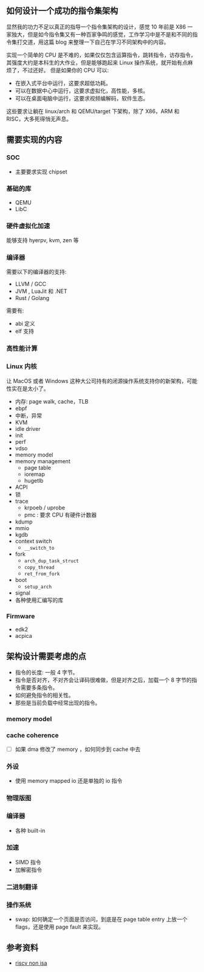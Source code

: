 ## 如何设计一个成功的指令集架构

显然我的功力不足以真正的指导一个指令集架构的设计，感觉 10 年前是 X86 一家独大，但是如今指令集又有一种百家争鸣的感觉，工作学习中是不是和不同的指令集打交道，用这篇 blog 来整理一下自己在学习不同架构中的内容。

实现一个简单的 CPU 是不难的，如果仅仅包含运算指令，跳转指令，访存指令，其强度大约是本科生的大作业，但是能够跑起来 Linux 操作系统，就开始有点麻烦了，不过还好。
但是如果你的 CPU 可以:
- 在嵌入式平台中运行，这要求超低功耗。
- 可以在数据中心中运行，这要求虚拟化，高性能，多核。
- 可以在桌面电脑中运行，这要求视频编解码，软件生态。

这些要求让躺在 linux/arch 和 QEMU/target 下架构，除了 X86，ARM 和 RISC，大多死得悄无声息。


## 需要实现的内容

### SOC
- 主要要求实现 chipset

### 基础的库
- QEMU
- LibC

### 硬件虚拟化加速
能够支持 hyerpv, kvm, zen 等

### 编译器
需要以下的编译器的支持:
- LLVM / GCC
- JVM , LuaJit 和 .NET
- Rust / Golang

需要有:
- abi 定义
- elf 支持

### 高性能计算

### Linux 内核
让 MacOS 或者 Windows 这种大公司持有的闭源操作系统支持你的新架构，可能性实在是太小了。

- 内存: page walk, cache，TLB
- ebpf
- 中断，异常
- KVM
- idle driver
- init
- perf
- vdso
- memory model
- memory management
  - page table
  - ioremap
  - hugetlb
- ACPI
- 锁
- trace
  - krpoeb / uprobe
  - pmc : 要求 CPU 有硬件计数器
- kdump
- mmio
- kgdb
- context switch
  - `__switch_to`
- fork
  - `arch_dup_task_struct`
  - `copy_thread`
  - `ret_from_fork`
- boot
  - `setup_arch`
- signal
- 各种使用汇编写的库

### Firmware
- edk2
- acpica

## 架构设计需要考虑的点
- 指令的长度: 一般 4 字节。
- 指令是否对齐，不对齐会让译码很难做，但是对齐之后，加载一个 8 字节的指令需要多条指令。
- 如何避免指令的相关性。
- 那些是当前负载中经常出现的指令。

### memory model

### cache coherence
- [ ] 如果 dma 修改了 memory ，如何同步到 cache 中去

### 外设
- 使用 memory mapped io 还是单独的 io 指令

### 物理版图

### 编译器
- 各种 built-in

### 加速
- SIMD 指令
- 加解密指令

### 二进制翻译

### 操作系统
- swap: 如何确定一个页面是否访问，到底是在 page table entry 上放一个 flags，还是使用 page fault 来实现。

## 参考资料
- [riscv non isa](https://github.com/riscv-non-isa)
